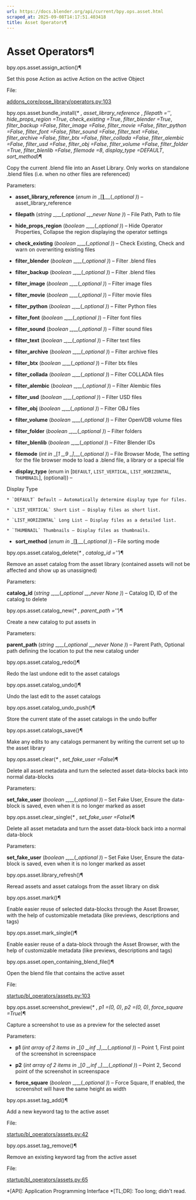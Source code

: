 ```yaml
---
url: https://docs.blender.org/api/current/bpy.ops.asset.html
scraped_at: 2025-09-08T14:17:51.403418
title: Asset Operators¶
---
```


# Asset Operators¶

bpy.ops.asset.assign_action()¶

    

Set this pose Action as active Action on the active Object

File:

    

[addons_core/pose_library/operators.py:103](https://projects.blender.org/blender/blender/src/branch/main/scripts/addons_core/pose_library/operators.py#L103)

bpy.ops.asset.bundle_install(_*_ , _asset_library_reference_ , _filepath =''_,
_hide_props_region =True_, _check_existing =True_, _filter_blender =True_,
_filter_backup =False_, _filter_image =False_, _filter_movie =False_,
_filter_python =False_, _filter_font =False_, _filter_sound =False_,
_filter_text =False_, _filter_archive =False_, _filter_btx =False_,
_filter_collada =False_, _filter_alembic =False_, _filter_usd =False_,
_filter_obj =False_, _filter_volume =False_, _filter_folder =True_,
_filter_blenlib =False_, _filemode =8_, _display_type =DEFAULT_,
_sort_method_)¶

    

Copy the current .blend file into an Asset Library. Only works on standalone
.blend files (i.e. when no other files are referenced)

Parameters:

    

  * **asset_library_reference** (_enum in_ _[__]__,__(__optional_ _)_) – asset_library_reference

  * **filepath** (_string_ _,__(__optional_ _,__never None_ _)_) – File Path, Path to file

  * **hide_props_region** (_boolean_ _,__(__optional_ _)_) – Hide Operator Properties, Collapse the region displaying the operator settings

  * **check_existing** (_boolean_ _,__(__optional_ _)_) – Check Existing, Check and warn on overwriting existing files

  * **filter_blender** (_boolean_ _,__(__optional_ _)_) – Filter .blend files

  * **filter_backup** (_boolean_ _,__(__optional_ _)_) – Filter .blend files

  * **filter_image** (_boolean_ _,__(__optional_ _)_) – Filter image files

  * **filter_movie** (_boolean_ _,__(__optional_ _)_) – Filter movie files

  * **filter_python** (_boolean_ _,__(__optional_ _)_) – Filter Python files

  * **filter_font** (_boolean_ _,__(__optional_ _)_) – Filter font files

  * **filter_sound** (_boolean_ _,__(__optional_ _)_) – Filter sound files

  * **filter_text** (_boolean_ _,__(__optional_ _)_) – Filter text files

  * **filter_archive** (_boolean_ _,__(__optional_ _)_) – Filter archive files

  * **filter_btx** (_boolean_ _,__(__optional_ _)_) – Filter btx files

  * **filter_collada** (_boolean_ _,__(__optional_ _)_) – Filter COLLADA files

  * **filter_alembic** (_boolean_ _,__(__optional_ _)_) – Filter Alembic files

  * **filter_usd** (_boolean_ _,__(__optional_ _)_) – Filter USD files

  * **filter_obj** (_boolean_ _,__(__optional_ _)_) – Filter OBJ files

  * **filter_volume** (_boolean_ _,__(__optional_ _)_) – Filter OpenVDB volume files

  * **filter_folder** (_boolean_ _,__(__optional_ _)_) – Filter folders

  * **filter_blenlib** (_boolean_ _,__(__optional_ _)_) – Filter Blender IDs

  * **filemode** (_int in_ _[__1_ _,__9_ _]__,__(__optional_ _)_) – File Browser Mode, The setting for the file browser mode to load a .blend file, a library or a special file

  * **display_type** (enum in [`DEFAULT`, `LIST_VERTICAL`, `LIST_HORIZONTAL`, `THUMBNAIL`], (optional)) – 

Display Type

    * `DEFAULT` Default – Automatically determine display type for files.

    * `LIST_VERTICAL` Short List – Display files as short list.

    * `LIST_HORIZONTAL` Long List – Display files as a detailed list.

    * `THUMBNAIL` Thumbnails – Display files as thumbnails.

  * **sort_method** (_enum in_ _[__]__,__(__optional_ _)_) – File sorting mode

bpy.ops.asset.catalog_delete(_*_ , _catalog_id =''_)¶

    

Remove an asset catalog from the asset library (contained assets will not be
affected and show up as unassigned)

Parameters:

    

**catalog_id** (_string_ _,__(__optional_ _,__never None_ _)_) – Catalog ID,
ID of the catalog to delete

bpy.ops.asset.catalog_new(_*_ , _parent_path =''_)¶

    

Create a new catalog to put assets in

Parameters:

    

**parent_path** (_string_ _,__(__optional_ _,__never None_ _)_) – Parent Path,
Optional path defining the location to put the new catalog under

bpy.ops.asset.catalog_redo()¶

    

Redo the last undone edit to the asset catalogs

bpy.ops.asset.catalog_undo()¶

    

Undo the last edit to the asset catalogs

bpy.ops.asset.catalog_undo_push()¶

    

Store the current state of the asset catalogs in the undo buffer

bpy.ops.asset.catalogs_save()¶

    

Make any edits to any catalogs permanent by writing the current set up to the
asset library

bpy.ops.asset.clear(_*_ , _set_fake_user =False_)¶

    

Delete all asset metadata and turn the selected asset data-blocks back into
normal data-blocks

Parameters:

    

**set_fake_user** (_boolean_ _,__(__optional_ _)_) – Set Fake User, Ensure the
data-block is saved, even when it is no longer marked as asset

bpy.ops.asset.clear_single(_*_ , _set_fake_user =False_)¶

    

Delete all asset metadata and turn the asset data-block back into a normal
data-block

Parameters:

    

**set_fake_user** (_boolean_ _,__(__optional_ _)_) – Set Fake User, Ensure the
data-block is saved, even when it is no longer marked as asset

bpy.ops.asset.library_refresh()¶

    

Reread assets and asset catalogs from the asset library on disk

bpy.ops.asset.mark()¶

    

Enable easier reuse of selected data-blocks through the Asset Browser, with
the help of customizable metadata (like previews, descriptions and tags)

bpy.ops.asset.mark_single()¶

    

Enable easier reuse of a data-block through the Asset Browser, with the help
of customizable metadata (like previews, descriptions and tags)

bpy.ops.asset.open_containing_blend_file()¶

    

Open the blend file that contains the active asset

File:

    

[startup/bl_operators/assets.py:103](https://projects.blender.org/blender/blender/src/branch/main/scripts/startup/bl_operators/assets.py#L103)

bpy.ops.asset.screenshot_preview(_*_ , _p1 =(0, 0)_, _p2 =(0, 0)_,
_force_square =True_)¶

    

Capture a screenshot to use as a preview for the selected asset

Parameters:

    

  * **p1** (_int array_ _of_ _2 items in_ _[__0_ _,__inf_ _]__,__(__optional_ _)_) – Point 1, First point of the screenshot in screenspace

  * **p2** (_int array_ _of_ _2 items in_ _[__0_ _,__inf_ _]__,__(__optional_ _)_) – Point 2, Second point of the screenshot in screenspace

  * **force_square** (_boolean_ _,__(__optional_ _)_) – Force Square, If enabled, the screenshot will have the same height as width

bpy.ops.asset.tag_add()¶

    

Add a new keyword tag to the active asset

File:

    

[startup/bl_operators/assets.py:42](https://projects.blender.org/blender/blender/src/branch/main/scripts/startup/bl_operators/assets.py#L42)

bpy.ops.asset.tag_remove()¶

    

Remove an existing keyword tag from the active asset

File:

    

[startup/bl_operators/assets.py:65](https://projects.blender.org/blender/blender/src/branch/main/scripts/startup/bl_operators/assets.py#L65)

  *[API]: Application Programming Interface
  *[TL;DR]: Too long; didn't read.

